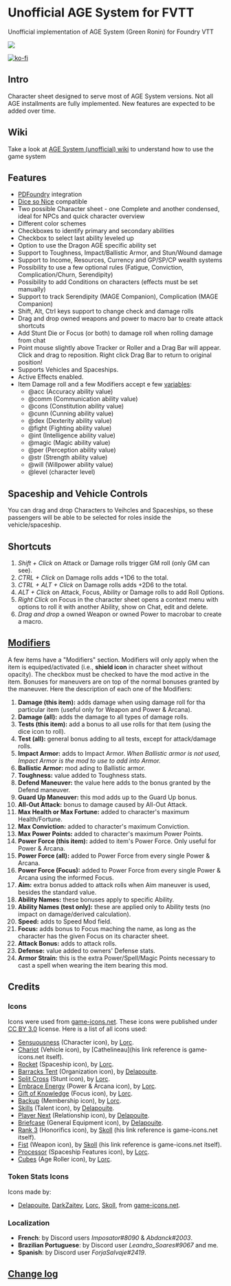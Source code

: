 # Unofficial AGE System for FVTT
Unofficial implementation of AGE System (Green Ronin) for Foundry VTT

<img src="https://i.imgur.com/RFWhhxO.jpg"/>

[![ko-fi](https://ko-fi.com/img/githubbutton_sm.svg)](https://ko-fi.com/vkdolea)

## Intro
Character sheet designed to serve most of AGE System versions. Not all AGE installments are fully implemented. New features are expected to be added over time.

## Wiki
Take a look at [AGE System (unofficial) wiki](https://github.com/vkdolea/age-system/wiki) to understand how to use the game system

## Features
- [PDFoundry](https://foundryvtt.com/packages/pdfoundry) integration
- [Dice so Nice](https://foundryvtt.com/packages/dice-so-nice) compatible
- Two possible Character sheet - one Complete and another condensed, ideal for NPCs and quick character overview
- Different color schemes
- Checkboxes to identify primary and secondary abilities
- Checkbox to select last ability leveled up
- Option to use the Dragon AGE specific ability set
- Support to Toughness, Impact/Ballistic Armor, and Stun/Wound damage
- Support to Income, Resources, Currency and GP/SP/CP wealth systems
- Possibility to use a few optional rules (Fatigue, Conviction, Complication/Churn, Serendipity)
- Possibility to add Conditions on characters (effects must be set manually)
- Support to track Serendipity (MAGE Companion), Complication (MAGE Companion)
- Shift, Alt, Ctrl keys support to change check and damage rolls
- Drag and drop owned weapons and power to macro bar to create attack shortcuts
- Add Stunt Die or Focus (or both) to damage roll when rolling damage from chat
- Point mouse slightly above Tracker or Roller and a Drag Bar will appear. Click and drag to reposition. Right click Drag Bar to return to  original position!
- Supports Vehicles and Spaceships.
- Active Effects enabled.
- Item Damage roll and a few Modifiers accept e few [variables](https://github.com/vkdolea/age-system/wiki/Variables):
    - @acc (Accuracy ability value)
    - @comm (Communication ability value)
    - @cons (Constitution ability value)
    - @cunn (Cunning ability value)
    - @dex (Dexterity ability value)
    - @fight (Fighting ability value)
    - @int (Intelligence ability value)
    - @magic (Magic ability value)
    - @per (Perception ability value)
    - @str (Strength ability value)
    - @will (Willpower ability value)
    - @level (character level)

## Spaceship and Vehicle Controls
You can drag and drop Characters to Veihcles and Spaceships, so these passengers will be able to be selected for roles inside the vehicle/spaceship.

## Shortcuts
1. *Shift + Click* on Attack or Damage rolls trigger GM roll (only GM can see).
2. *CTRL + Click* on Damage rolls adds +1D6 to the total.
3. *CTRL + ALT + Click* on Damage rolls adds +2D6 to the total.
4. *ALT + Click* on Attack, Focus, Ability or Damage rolls to add Roll Options.
5. *Right Click* on Focus in the character sheet opens a context menu with options to roll it with another Ability, show on Chat, edit and delete.
6. *Drag and drop* a owned Weapon or owned Power to macrobar to create a macro.

## [Modifiers](https://github.com/vkdolea/age-system/wiki/Modifiers)
A few items have a "Modifiers" section. Modifiers will only apply when the item is equiped/activated (i.e., **shield icon** in character sheet without opacity).
The checkbox must be checked to have the mod active in the item.
Bonuses for maneuvers are on top of the normal bonuses granted by the maneuver.
Here the description of each one of the Modifiers:
1. **Damage (this item):** adds damage when using damage roll for tha particular item (useful only for Weapon and Power & Arcana).
2. **Damage (all):** adds the damage to all types of damage rolls.
3. **Tests (this item):** add a bonus to all use rolls for that item (using the dice icon to roll).
3. **Test (all):** general bonus adding to all tests, except for attack/damage rolls.
4. **Impact Armor:** adds to Impact Armor. *When Ballistic armor is not used, Impact Armor is the mod to use to add into Armor.*
5. **Ballistic Armor:** mod ading to Ballistic armor.
6. **Toughness:** value added to Toughness stats.
7. **Defend Maneuver:** the value here adds to the bonus granted by the Defend maneuver.
8. **Guard Up Maneuver:** this mod adds up to the Guard Up bonus.
9. **All-Out Attack:** bonus to damage caused by All-Out Attack.
10. **Max Health or Max Fortune:** added to character's maximum Health/Fortune.
11. **Max Conviction:** added to character's maximum Conviction.
12. **Max Power Points:** added to character's maximum Power Points.
13. **Power Force (this item):** added to item's Power Force. Only useful for Power & Arcana.
14. **Power Force (all):** added to Power Force from every single Power & Arcana.
15. **Power Force (Focus):** added to Power Force from every single Power & Arcana using the informed Focus.
16. **Aim:** extra bonus added to attack rolls when Aim maneuver is used, besides the standard value.
17. **Ability Names:** these bonuses apply to specific Ability.
17. **Ability Names (test only):** these are applied only to Ability tests (no impact on damage/derived calculation).
19. **Speed:** adds to Speed Mod field.
20. **Focus:** adds bonus to Focus maching the name, as long as the character has the given Focus on its character sheet.
21. **Attack Bonus:** adds to attack rolls.
22. **Defense:** value added to owners' Defense stats.
23. **Armor Strain:** this is the extra Power/Spell/Magic Points necessary to cast a spell when wearing the item bearing this mod.

## Credits
### Icons
Icons were used from [game-icons.net](https://game-icons.net). These icons were published under [CC BY 3.0](http://creativecommons.org/licenses/by/3.0/) license. Here is a list of all icons used:
- [Sensuousness](https://game-icons.net/1x1/lorc/sensuousness.html) (Character icon), by [Lorc](https://lorcblog.blogspot.com/).
- [Chariot](https://game-icons.net/1x1/cathelineau/chariot.html) (Vehicle icon), by [Cathelineau](his link reference is game-icons.net itself).
- [Rocket](https://game-icons.net/1x1/lorc/rocket.html) (Spaceship icon), by [Lorc](https://lorcblog.blogspot.com/).
- [Barracks Tent](https://game-icons.net/1x1/delapouite/barracks-tent.html) (Organization icon), by [Delapouite](https://delapouite.com/).
- [Split Cross](https://game-icons.net/1x1/lorc/split-cross.html) (Stunt icon), by [Lorc](https://lorcblog.blogspot.com/).
- [Embrace Energy](https://game-icons.net/1x1/lorc/embrassed-energy.html) (Power & Arcana icon), by [Lorc](https://lorcblog.blogspot.com/).
- [Gift of Knowledge](https://game-icons.net/1x1/lorc/gift-of-knowledge.html) (Focus icon), by [Lorc](https://lorcblog.blogspot.com/).
- [Backup](https://game-icons.net/1x1/lorc/backup.html) (Membership icon), by [Lorc](https://lorcblog.blogspot.com/).
- [Skills](https://game-icons.net/1x1/delapouite/skills.html) (Talent icon), by [Delapouite](https://delapouite.com/).
- [Player Next](https://game-icons.net/1x1/delapouite/player-next.html) (Relationship icon), by [Delapouite](https://delapouite.com/).
- [Briefcase](https://game-icons.net/1x1/delapouite/briefcase.html) (General Equipment icon), by [Delapouite](https://delapouite.com/).
- [Rank 3](https://game-icons.net/1x1/skoll/rank-3.html) (Honorifics icon), by [Skoll](https://game-icons.net) (his link reference is game-icons.net itself).
- [Fist](https://game-icons.net/1x1/skoll/fist.html) (Weapon icon), by [Skoll](https://game-icons.net) (his link reference is game-icons.net itself).
- [Processor](https://game-icons.net/1x1/lorc/processor.html) (Spaceship Features icon), by [Lorc](https://lorcblog.blogspot.com/).
- [Cubes](https://game-icons.net/1x1/lorc/cubes.html) (Age Roller icon), by [Lorc](https://lorcblog.blogspot.com/).

### Token Stats Icons
Icons made by:
- [Delapouite](https://delapouite.com/), [DarkZaitev](http://darkzaitzev.deviantart.com/), [Lorc](https://lorcblog.blogspot.com/), [Skoll](https://game-icons.net),   from [game-icons.net](https://game-icons.net/).

### Localization
- **French**: by Discord users *Imposator#8090* & *Abdanck#2003*.
- **Brazilian Portuguese**: by Discord user *Leandro_Soares#9067* and me.
- **Spanish**: by Discord user *ForjaSalvaje#2419*.

## [Change log](https://github.com/vkdolea/age-system/blob/prep-release/RELEASENOTES.md)
